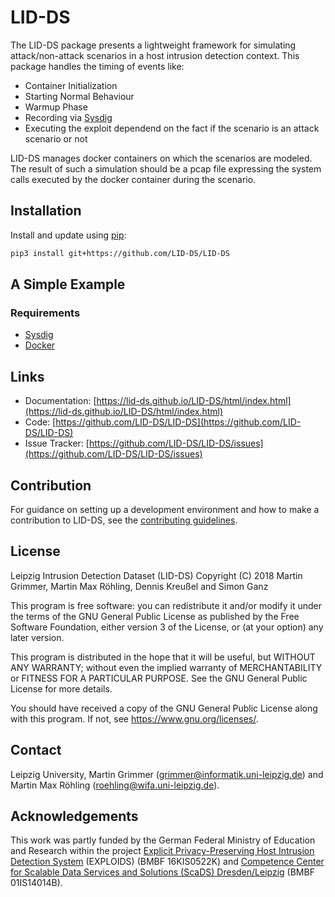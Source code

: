 # LID-DS
The LID-DS package presents a lightweight framework for simulating attack/non-attack scenarios in a host intrusion detection context. This package handles the timing of events like:
* Container Initialization
* Starting Normal Behaviour
* Warmup Phase
* Recording via [Sysdig](https://github.com/draios/sysdig)
* Executing the exploit dependend on the fact if the scenario is an attack scenario or not

LID-DS manages docker containers on which the scenarios are modeled. The result of such a simulation should be a pcap file expressing the system calls executed by the docker container during the scenario.

## Installation

Install and update using [pip](https://pip.pypa.io/en/stable/quickstart/): 

```bash
pip3 install git+https://github.com/LID-DS/LID-DS
```

## A Simple Example



### Requirements

* [Sysdig](https://sysdig.com/opensource)
* [Docker](https://www.docker.com/)

## Links

* Documentation: [https://lid-ds.github.io/LID-DS/html/index.html](https://lid-ds.github.io/LID-DS/html/index.html)
* Code: [https://github.com/LID-DS/LID-DS](https://github.com/LID-DS/LID-DS)
* Issue Tracker: [https://github.com/LID-DS/LID-DS/issues](https://github.com/LID-DS/LID-DS/issues)

## Contribution

For guidance on setting up a development environment and how to make a contribution to LID-DS, see the [contributing guidelines](.github/CONTRIBUTING.md).

## License
Leipzig Intrusion Detection Dataset (LID-DS) 
Copyright (C) 2018 Martin Grimmer, Martin Max Röhling, Dennis Kreußel and Simon Ganz

This program is free software: you can redistribute it and/or modify
it under the terms of the GNU General Public License as published by
the Free Software Foundation, either version 3 of the License, or
(at your option) any later version.

This program is distributed in the hope that it will be useful,
but WITHOUT ANY WARRANTY; without even the implied warranty of
MERCHANTABILITY or FITNESS FOR A PARTICULAR PURPOSE. See the
GNU General Public License for more details.

You should have received a copy of the GNU General Public License
along with this program.  If not, see <https://www.gnu.org/licenses/>.

## Contact
Leipzig University, Martin Grimmer (grimmer@informatik.uni-leipzig.de) and Martin Max Röhling (roehling@wifa.uni-leipzig.de).

## Acknowledgements
This work was partly funded by the German Federal Ministry of Education and Research within the project [Explicit Privacy-Preserving Host Intrusion Detection System](http://www.exploids.de) (EXPLOIDS) (BMBF 16KIS0522K) and [Competence Center for Scalable Data Services and Solutions (ScaDS) Dresden/Leipzig](http://www.scads.de) (BMBF 01IS14014B).
